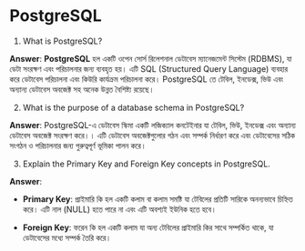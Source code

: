 # PostgreSQL

1. What is PostgreSQL?

**Answer**: **PostgreSQL** হল একটি ওপেন সোর্স রিলেশনাল ডেটাবেস ম্যানেজমেন্ট সিস্টেম (RDBMS), যা ডেটা সংরক্ষণ এবং পরিচালনার জন্য ব্যবহৃত হয়। এটি SQL (Structured Query Language) ব্যবহার করে ডেটাবেস পরিচালনা এবং কিউরি কার্যক্রম পরিচালনা করে। PostgreSQL তে টেবিল, ইনডেক্স, ভিউ এবং অন্যান্য ডেটাবেস অবজেক্ট সহ অনেক উন্নত বৈশিষ্ট্য রয়েছে।

2. What is the purpose of a database schema in PostgreSQL?

**Answer**: PostgreSQL-এ ডেটাবেস স্কিমা একটি লজিক্যাল কনটেইনার যা টেবিল, ভিউ, ইনডেক্স এবং অন্যান্য ডেটাবেস অবজেক্ট সংরক্ষণ করে।। এটি ডেটাবেস অবজেক্টগুলোর গঠন এবং সম্পর্ক নির্ধারণ করে এবং ডেটাবেসের সঠিক সংগঠন ও পরিচালনার জন্য গুরুত্বপূর্ণ ভূমিকা পালন করে।

3. Explain the Primary Key and Foreign Key concepts in PostgreSQL.

**Answer**:

 * **Primary Key**: প্রাইমারি কি হল একটি কলাম বা কলাম সমষ্টি যা টেবিলের প্রতিটি সারিকে অনন্যভাবে চিহ্নিত করে। এটি নাল (NULL) হতে পারে না এবং এটি অবশ্যই ইউনিক হতে হবে।

 * **Foreign Key**: ফরেন কি হল একটি কলাম যা অন্য টেবিলের প্রাইমারি কির সাথে সম্পর্কিত থাকে, যা ডেটাবেসের মধ্যে সম্পর্ক তৈরি করে।

